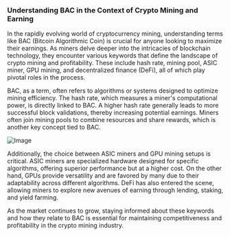 ### Understanding BAC in the Context of Crypto Mining and Earning

In the rapidly evolving world of cryptocurrency mining, understanding terms like BAC (Bitcoin Algorithmic Coin) is crucial for anyone looking to maximize their earnings. As miners delve deeper into the intricacies of blockchain technology, they encounter various keywords that define the landscape of crypto mining and profitability. These include hash rate, mining pool, ASIC miner, GPU mining, and decentralized finance (DeFi), all of which play pivotal roles in the process.

BAC, as a term, often refers to algorithms or systems designed to optimize mining efficiency. The hash rate, which measures a miner's computational power, is directly linked to BAC. A higher hash rate generally leads to more successful block validations, thereby increasing potential earnings. Miners often join mining pools to combine resources and share rewards, which is another key concept tied to BAC. 

![Image](https://github.com/user-attachments/assets/31692037-0104-4703-abd1-696b6a7dd41b)

Additionally, the choice between ASIC miners and GPU mining setups is critical. ASIC miners are specialized hardware designed for specific algorithms, offering superior performance but at a higher cost. On the other hand, GPUs provide versatility and are favored by many due to their adaptability across different algorithms. DeFi has also entered the scene, allowing miners to explore new avenues of earning through lending, staking, and yield farming.

As the market continues to grow, staying informed about these keywords and how they relate to BAC is essential for maintaining competitiveness and profitability in the crypto mining industry.